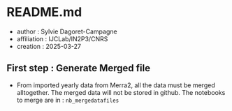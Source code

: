 # README.md 

- author : Sylvie Dagoret-Campagne
- affiliation : IJCLab/IN2P3/CNRS
- creation : 2025-03-27


## First step : Generate Merged file

- From imported yearly data from Merra2, all the data must be merged alltogether. The merged data will not be stored in github.
The notebooks to merge are in : `nb_mergedatafiles`    

